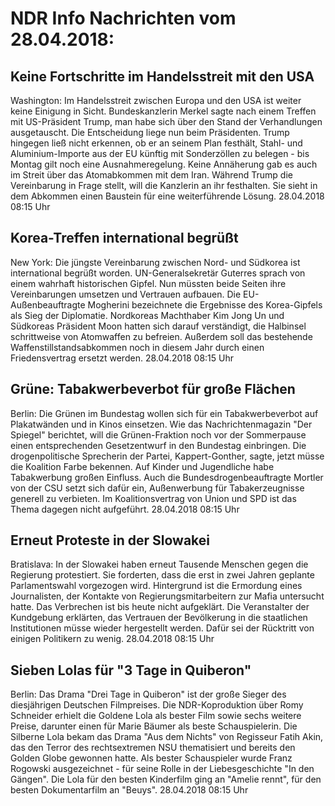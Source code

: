 # NDR Info Nachrichten vom 28.04.2018:


## Keine Fortschritte im Handelsstreit mit den USA
Washington: Im Handelsstreit zwischen Europa und den USA ist weiter keine Einigung in Sicht. Bundeskanzlerin Merkel sagte nach einem Treffen mit US-Präsident Trump, man habe sich über den Stand der Verhandlungen ausgetauscht. Die Entscheidung liege nun beim Präsidenten. Trump hingegen ließ nicht erkennen, ob er an seinem Plan festhält, Stahl- und Aluminium-Importe aus der EU künftig mit Sonderzöllen zu belegen - bis Montag gilt noch eine Ausnahmeregelung. Keine Annäherung gab es auch im Streit über das Atomabkommen mit dem Iran. Während Trump die Vereinbarung in Frage stellt, will die Kanzlerin an ihr festhalten. Sie sieht in dem Abkommen einen Baustein für eine weiterführende Lösung. 28.04.2018 08:15 Uhr 

## Korea-Treffen international begrüßt
New York: Die jüngste Vereinbarung zwischen Nord- und Südkorea ist international begrüßt worden. UN-Generalsekretär Guterres sprach von einem wahrhaft historischen Gipfel. Nun müssten beide Seiten ihre Vereinbarungen umsetzen und Vertrauen aufbauen. Die EU-Außenbeauftragte Mogherini bezeichnete die Ergebnisse des Korea-Gipfels als Sieg der Diplomatie. Nordkoreas Machthaber Kim Jong Un und Südkoreas Präsident Moon hatten sich darauf verständigt, die Halbinsel schrittweise von Atomwaffen zu befreien. Außerdem soll das bestehende Waffenstillstandsabkommen noch in diesem Jahr durch einen Friedensvertrag ersetzt werden. 28.04.2018 08:15 Uhr 

## Grüne: Tabakwerbeverbot für große Flächen
Berlin:	Die Grünen im Bundestag wollen sich für ein Tabakwerbeverbot auf Plakatwänden und in Kinos einsetzen. Wie das Nachrichtenmagazin "Der Spiegel" berichtet, will die Grünen-Fraktion noch vor der Sommerpause einen entsprechenden Gesetzentwurf in den Bundestag einbringen. Die drogenpolitische Sprecherin der Partei, Kappert-Gonther, sagte, jetzt müsse die Koalition Farbe bekennen. Auf Kinder und Jugendliche habe Tabakwerbung großen Einfluss. Auch die Bundesdrogenbeauftragte Mortler von der CSU setzt sich dafür ein, Außenwerbung für Tabakerzeugnisse generell zu verbieten. Im Koalitionsvertrag von Union und SPD ist das Thema dagegen nicht aufgeführt. 28.04.2018 08:15 Uhr 

## Erneut Proteste in der Slowakei
Bratislava: In der Slowakei haben erneut Tausende Menschen gegen die Regierung protestiert. Sie forderten, dass die erst in zwei Jahren geplante Parlamentswahl vorgezogen wird. Hintergrund ist die Ermordung eines Journalisten, der Kontakte von Regierungsmitarbeitern zur Mafia untersucht hatte. Das Verbrechen ist bis heute nicht aufgeklärt. Die Veranstalter der Kundgebung erklärten, das Vertrauen der Bevölkerung in die staatlichen Institutionen müsse wieder hergestellt werden. Dafür sei der Rücktritt von einigen Politikern zu wenig. 28.04.2018 08:15 Uhr 

## Sieben Lolas für "3 Tage in Quiberon"
Berlin: Das Drama "Drei Tage in Quiberon" ist der große Sieger des diesjährigen Deutschen Filmpreises. Die NDR-Koproduktion über Romy Schneider erhielt die Goldene Lola als bester Film sowie sechs weitere Preise, darunter einen für Marie Bäumer als beste Schauspielerin. Die Silberne Lola bekam das Drama "Aus dem Nichts" von Regisseur Fatih Akin, das den Terror des rechtsextremen NSU thematisiert und bereits den Golden Globe gewonnen hatte. Als bester Schauspieler wurde Franz Rogowski ausgezeichnet - für seine Rolle in der Liebesgeschichte "In den Gängen". Die Lola für den besten Kinderfilm ging an "Amelie rennt", für den besten Dokumentarfilm an "Beuys". 28.04.2018 08:15 Uhr 
